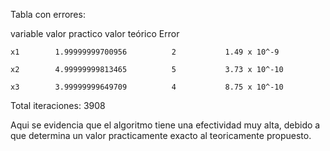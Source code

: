 
Tabla con errores:

 variable     valor practico      valor teórico       Error
 
    x1        1.99999999700956          2           1.49 x 10^-9
    
    x2        4.99999999813465          5           3.73 x 10^-10
    
    x3        3.99999999649709          4           8.75 x 10^-10

Total iteraciones: 3908

Aqui se evidencia que el algoritmo tiene una efectividad muy alta, debido a que determina un valor practicamente exacto al teoricamente
propuesto.
